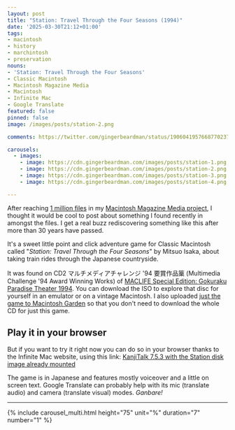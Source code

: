 ```yaml
---
layout: post
title: "Station: Travel Through the Four Seasons (1994)"
date: '2025-03-30T21:12+01:00'
tags:
- macintosh
- history
- marchintosh
- preservation
nouns:
- 'Station: Travel Through the Four Seasons'
- Classic Macintosh
- Macintosh Magazine Media
- Macintosh
- Infinite Mac
- Google Translate
featured: false
pinned: false
image: /images/posts/station-2.png

comments: https://twitter.com/gingerbeardman/status/1906041957668770237

carousels:
  - images:
    - image: https://cdn.gingerbeardman.com/images/posts/station-1.png
    - image: https://cdn.gingerbeardman.com/images/posts/station-2.png
    - image: https://cdn.gingerbeardman.com/images/posts/station-3.png
    - image: https://cdn.gingerbeardman.com/images/posts/station-4.png

---
```


After reaching [1 million files](/2025/03/28/macintosh-magazine-media-1-million-files/) in my [Macintosh Magazine Media project](/2021/10/30/macintosh-magazine-media/), I thought it would be cool to post about something I found recently in amongst the files. I get a real buzz rediscovering something like this after more than 30 years have passed.

It's a sweet little point and click adventure game for Classic Macintosh called "*Station: Travel Through the Four Seasons*" by Mitsuo Isaka, about taking train rides through the Japanese countryside. 

It was found on CD2 マルチメディアチャレンジ '94 要賞作品篥 (Multimedia Challenge '94 Award Winning Works) of [MACLIFE Special Edition: Gokuraku Paradise Theater 1994](https://archive.org/details/gokuraku-paradise-theater-1994-10). You can download the ISO to explore that disc for yourself in an emulator or on a vintage Macintosh. I also uploaded [just the game to Macintosh Garden](https://macintoshgarden.org/games/station) so that you don't need to download the whole CD for just this game.

## Play it in your browser

But if you want to try it right now you can do so in your browser thanks to the Infinite Mac website, using this link: [KanjiTalk 7.5.3 with the Station disk image already mounted](https://infinitemac.org/1996/KanjiTalk%207.5.3?cdrom=https%3A%2F%2Fdownload.macintoshgarden.org%2Fgames%2FStation.ds62.img)

The game is in Japanese and features mostly voiceover and a little on screen text. Google Translate can probably help with its mic (translate audio) and camera (translate visual) modes. *Ganbare!*

----

{% include carousel_multi.html height="75" unit="%" duration="7" number="1" %}
